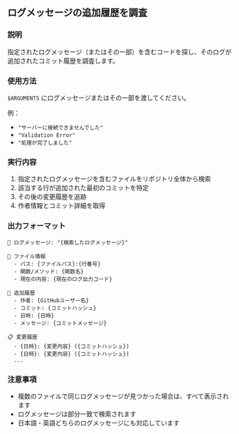 ## ログメッセージの追加履歴を調査

### 説明
指定されたログメッセージ（またはその一部）を含むコードを探し、そのログが追加されたコミット履歴を調査します。

### 使用方法
`$ARGUMENTS` にログメッセージまたはその一部を渡してください。

例：
- `"サーバーに接続できませんでした"`
- `"Validation Error"`
- `"処理が完了しました"`

### 実行内容
1. 指定されたログメッセージを含むファイルをリポジトリ全体から検索
2. 該当する行が追加された最初のコミットを特定
3. その後の変更履歴を追跡
4. 作者情報とコミット詳細を取得

### 出力フォーマット

```
📍 ログメッセージ: "{検索したログメッセージ}"

📂 ファイル情報
  - パス: {ファイルパス}:{行番号}
  - 関数/メソッド: {関数名}
  - 現在の内容: {現在のログ出力コード}

📝 追加履歴
  - 作者: {GitHubユーザー名}
  - コミット: {コミットハッシュ}
  - 日時: {日時}
  - メッセージ: {コミットメッセージ}

📋 変更履歴
  - {日時}: {変更内容} ({コミットハッシュ})
  - {日時}: {変更内容} ({コミットハッシュ})
  ...
```

### 注意事項
- 複数のファイルで同じログメッセージが見つかった場合は、すべて表示されます
- ログメッセージは部分一致で検索されます
- 日本語・英語どちらのログメッセージにも対応しています
